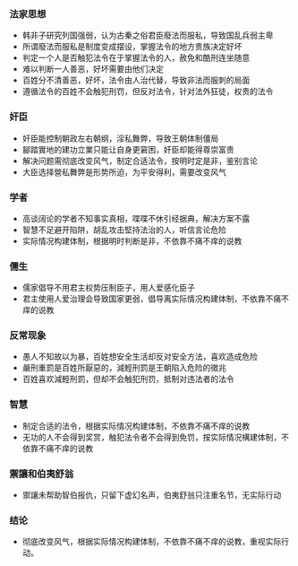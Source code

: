### 法家思想
- 韩非子研究列国强弱，认为古秦之俗君臣廢法而服私，导致国乱兵弱主卑
- 所谓廢法而服私是制度变成摆设，掌握法令的地方贵族决定好坏
- 判定一个人是否触犯法令在于掌握法令的人，赦免和酷刑连坐随意
- 难以判断一人善恶，好坏需要由他们决定
- 百姓分不清善恶，好坏，法令由人治代替，导致非法而服刺的局面
- 遵循法令的百姓不会触犯刑罚，但反对法令，针对法外狂徒，权贵的法令

### 奸臣
- 奸臣能控制朝政左右朝纲，淫私舞弊，导致王朝体制僵局
- 腳踏實地的建功立業只能让自身更窘困，奸臣却能得尊崇富贵
- 解决问题需彻底改变风气，制定合适法令，按明时定是非，鉴别言论
- 大臣选择營私舞弊是形势所迫，为平安得利，需要改变风气

### 学者
- 高谈阔论的学者不知事实真相，喋喋不休引经据典，解决方案不露
- 智慧不足避开陷阱，胡乱攻击堅持法治的人，听信言论危险
- 实际情况构建体制，根据明时判断是非，不依靠不痛不痒的说教

### 儒生
- 儒家倡导不用君主权势压制臣子，用人爱感化臣子
- 君主使用人爱治理会导致国家更弱，倡导离实际情况构建体制，不依靠不痛不痒的说教

### 反常现象
- 愚人不知故以为暴，百姓想安全生活却反对安全方法，喜欢造成危险
- 嚴刑重罰是百姓所厭惡的，減輕刑罰是王朝陷入危险的徵兆
- 百姓喜欢減輕刑罰，但却不会触犯刑罚，抵制对违法者的法令

### 智慧
- 制定合适的法令，根据实际情况构建体制，不依靠不痛不痒的说教
- 无功的人不会得到奖赏，触犯法令者不会得到免罚，按实际情况構建体制，不依靠不痛不痒的说教

### 禦讓和伯夷舒翁
- 禦讓未帮助智伯报仇，只留下虚幻名声，伯夷舒翁只注重名节，无实际行动

### 结论
- 彻底改变风气，根据实际情况构建体制，不依靠不痛不痒的说教，重视实际行动。